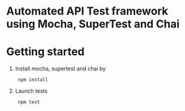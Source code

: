 # Automated API Test framework using Mocha, SuperTest and Chai


# Getting started


1) Install mocha, supertest and chai by
	
		npm install
 
2) Launch tests 
   	
		npm test
		
		
